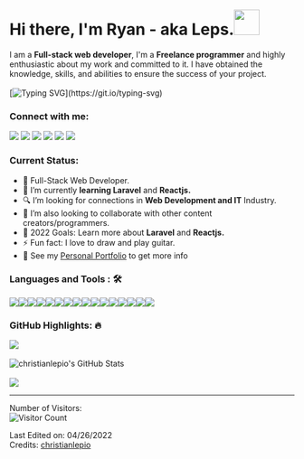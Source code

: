 <h1>Hi there, I'm Ryan - aka Leps.<img src="https://emojis.slackmojis.com/emojis/images/1531849430/4246/blob-sunglasses.gif?1531849430" width="45"/></h1>

I am a **Full-stack web developer**, I'm a **Freelance programmer** and highly enthusiastic about my work and committed to it. I have obtained the knowledge, skills, and abilities to ensure the success of your project.<br><br>
[![Typing SVG](https://readme-typing-svg.herokuapp.com?color=%2349F707&lines=I'm+Ryan+Christian%2C+22+years+old;I'm+a+Full-stack+Web+Developer;I+aspire+to+be+an+IT+Professor;I+solve+Problems.)](https://git.io/typing-svg)

### Connect with me: 
<a href="mailto:rylepio79@gmail.com"><img src="https://img.shields.io/badge/Gmail-D14836?style=for-the-badge&logo=gmail&logoColor=white"></a> <a href="https://www.linkedin.com/in/ryan-christian-lepio-b74885234/"><img src="https://img.shields.io/badge/LinkedIn-%230077B5.svg?&style=for-the-badge&logo=linkedin&logoColor=white" ></a> <a href="https://www.instagram.com/l_e_p_i_o/?hl=en"><img src="https://img.shields.io/badge/Instagram-E4405F?style=for-the-badge&logo=instagram&logoColor=white"></a> <a href="https://www.facebook.com/ryanchristyan.lepio"><img src="https://img.shields.io/badge/Facebook-1877F2?style=for-the-badge&logo=facebook&logoColor=white"></a> <a  href="https://twitter.com/christianlepio"><img src="https://img.shields.io/badge/Twitter-1DA1F2?style=for-the-badge&logo=twitter&logoColor=white"></a> <a  href="https://github.com/christianlepio"><img src="https://img.shields.io/badge/GitHub-100000?style=for-the-badge&logo=github&logoColor=white"></a>

### Current Status:

- 💼 Full-Stack Web Developer.
- 🌱 I’m currently **learning Laravel** and **Reactjs.**
- 🔍 I’m looking for connections in **Web Development and IT** Industry.
- 👯 I’m also looking to collaborate with other content creators/programmers.
- 🥅 2022 Goals: Learn more about **Laravel** and **Reactjs.**
- ⚡ Fun fact: I love to draw and play guitar.
- 👀 See my [Personal Portfolio](https://christianlepio.github.io/prtflio/) to get more info

### Languages and Tools : 🛠

<img src="https://img.shields.io/badge/html5-%23E34F26.svg?style=for-the-badge&logo=html5&logoColor=white"><img src="https://img.shields.io/badge/css3%20-%2314354C.svg?&style=for-the-badge&logo=css3&logoColor=white"><img src="https://img.shields.io/badge/bootstrap-%23563D7C.svg?style=for-the-badge&logo=bootstrap&logoColor=white"><img src="https://img.shields.io/badge/JavaScript-F7DF1E?style=for-the-badge&logo=javascript&logoColor=black"><img src="https://img.shields.io/badge/jQuery-0769AD?style=for-the-badge&logo=jquery&logoColor=white"><img src="https://img.shields.io/badge/PHP%20-%23777BB4.svg?&style=for-the-badge&logo=php&logoColor=white"><img src="https://img.shields.io/badge/C%2B%2B-00599C?style=for-the-badge&logo=c%2B%2B&logoColor=white"><img src="https://img.shields.io/badge/Java-ED8B00?style=for-the-badge&logo=java&logoColor=white"><img src="https://img.shields.io/badge/Python-FFD43B?style=for-the-badge&logo=python&logoColor=blue"><img src="https://img.shields.io/badge/MySQL-005C84?style=for-the-badge&logo=mysql&logoColor=white"><img src="https://img.shields.io/badge/git%20-%23F05032.svg?&style=for-the-badge&logo=git&logoColor=white"/><img src="https://img.shields.io/badge/GitHub-100000?style=for-the-badge&logo=github&logoColor=white"/><img src="http://img.shields.io/badge/-VS%20Code-000000?style=for-the-badge&logo=Visual-studio-code&logoColor=blue"><img src="https://img.shields.io/badge/apache%20netbeans-1B6AC6?style=for-the-badge&logo=apache%20netbeans%20IDE&logoColor=white"><img src="https://img.shields.io/badge/Android_Studio-3DDC84?style=for-the-badge&logo=android-studio&logoColor=white"><img src="https://img.shields.io/badge/Adobe%20Photoshop-31A8FF?style=for-the-badge&logo=Adobe%20Photoshop&logoColor=black">

### GitHub Highlights: 🔥
<img align="center" src="https://github-readme-streak-stats.herokuapp.com/?user=christianlepio&theme=buefy-dark&date_format=M%20j%5B%2C%20Y%5D" /><br><br><img align="center" alt="christianlepio's GitHub Stats" src="https://github-readme-stats.vercel.app/api?username=christianlepio&show_icons=true&hide_border=false&title_color=ff652f&icon_color=FFE400&bg_color=09131B&text_color=ffffff&border_color=0c1a25" /><br><br><img align="center" src="https://github-readme-stats.vercel.app/api/top-langs/?username=christianlepio&langs_count=8&layout=compact&theme=material-palenight&hide=html,Tcl" />


-----
Number of Visitors:<br>
![Visitor Count](https://profile-counter.glitch.me/{christianlepio}/count.svg)


Last Edited on: 04/26/2022<br>
Credits: [christianlepio](https://github.com/christianlepio)